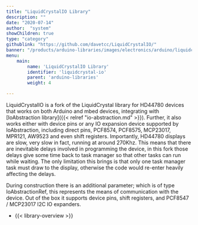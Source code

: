 ```yaml
---
title: "LiquidCrystalIO Library"
description: ""
date: "2020-07-14"
author:  "system"
showChildren: true
type: "category"
githublink: "https://github.com/davetcc/LiquidCrystalIO/"
banner: "/products/arduino-libraries/images/electronics/arduino/liquidcrystalio/dfrobot-board.jpg"
menu:
    main:
        name: 'LiquidCrystalIO Library'
        identifier: 'liquidcrystal-io'
        parent: 'arduino-libraries'
        weight: 4

---
```


LiquidCrystalIO is a fork of the LiquidCrystal library for HD44780 devices that works on both Arduino and mbed devices, integrating with [IoAbstraction library]({{< relref "io-abstraction.md" >}}). Further, it also works either with device pins or any IO expansion device supported by IoAbstraction, including direct pins, PCF8574, PCF8575, MCP23017, MPR121, AW9523 and even shift registers. Importantly, HD44780 displays are slow, very slow in fact, running at around 270Khz. This means that there are inevitable delays involved in programming the device, in this fork those delays give some time back to task manager so that other tasks can run while waiting. The only limitation this brings is that only one task manager task must draw to the display, otherwise the code would re-enter heavily affecting the delays.

During construction there is an additional parameter; which is of type IoAbstractionRef, this represents the means of communication with the device. Out of the box it supports device pins, shift registers, and PCF8547 / MCP23017 I2C IO expanders. 

* {{< library-overview >}}


